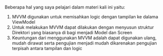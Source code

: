 Beberapa hal yang saya pelajari dalam materi kali ini yaitu:
1. MVVM digunakan untuk memisahkan logic dengan tampilan ke dalama ViewModel
2. Untuk melakukan MVVM dapat dilakukan dengan menyusun struktur Direktori yang biasanya di bagi menjadi Model dan Screen
3. Keuntungan dari menggunakan MVVM adalah dapat digunakan ulang, mudah dirawat serta pengujian menjadi mudah dikarenakan pengujian terpisah antara tampilan dan logic
